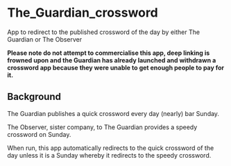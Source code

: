 # The_Guardian_crossword

App to redirect to the published crossword of the day by either The Guardian or The Observer

**Please note do not attempt to commercialise this app, deep linking is frowned upon and the Guardian has already launched and withdrawn a crossword app because they were unable to get enough people to pay for it.**

## Background

The Guardian publishes a quick crossword every day (nearly) bar Sunday.

The Observer, sister company, to The Guardian provides a speedy crossword on Sunday.

When run, this app automatically redirects to the quick crossword of the day unless it is a Sunday whereby it redirects to the speedy crossword.



